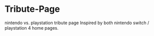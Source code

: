 # Tribute-Page
nintendo vs. playstation tribute page
Inspired by both nintendo switch / playstation 4 home pages. 

